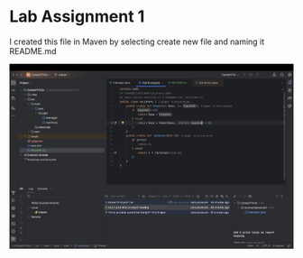 # Lab Assignment 1

I created this file in Maven by selecting create new file and naming it README.md

![](Screenshot1.png)